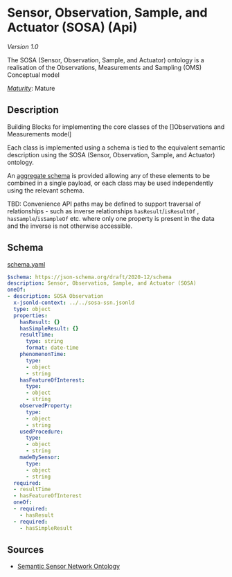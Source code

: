# Sensor, Observation, Sample, and Actuator (SOSA) (Api)

*Version 1.0*

The SOSA (Sensor, Observation, Sample, and Actuator) ontology  is a realisation of the Observations, Measurements and Sampling (OMS) Conceptual model

[*Maturity*](https://github.com/cportele/ogcapi-building-blocks#building-block-maturity): Mature

## Description

Building Blocks for implementing the core classes of the []Observations and Measurements model]

Each class is implemented using a schema is tied to the equivalent semantic description using the SOSA (Sensor, Observation, Sample, and Actuator) ontology.

An [aggregate schema](schema.yaml) is provided allowing any of these elements to be combined in a single payload, or each class may be used independently using the relevant schema.

TBD: Convenience API paths may be defined to support traversal of relationships - such as inverse relationships `hasResult`/`isResultOf` , `hasSample`/`isSampleOf` etc. where only one property is present in the data and the inverse is not otherwise accessible.

## Schema

[schema.yaml](https://raw.githubusercontent.com/opengeospatial/ogcapi-sosa/master/unstable/sosa/_superbblock/schema.yaml)

```yaml
$schema: https://json-schema.org/draft/2020-12/schema
description: Sensor, Observation, Sample, and Actuator (SOSA)
oneOf:
- description: SOSA Observation
  x-jsonld-context: ../../sosa-ssn.jsonld
  type: object
  properties:
    hasResult: {}
    hasSimpleResult: {}
    resultTime:
      type: string
      format: date-time
    phenomenonTime:
      type:
      - object
      - string
    hasFeatureOfInterest:
      type:
      - object
      - string
    observedProperty:
      type:
      - object
      - string
    usedProcedure:
      type:
      - object
      - string
    madeBySensor:
      type:
      - object
      - string
  required:
  - resultTime
  - hasFeatureOfInterest
  oneOf:
  - required:
    - hasResult
  - required:
    - hasSimpleResult

```
## Sources

* [Semantic Sensor Network Ontology](https://www.w3.org/TR/vocab-ssn/)
